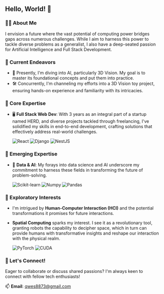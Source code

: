 ## Hello, World! 👋

### 👨‍💻 About Me
I envision a future where the vast potential of computing power bridges gaps across numerous challenges. While I aim to harness this power to tackle diverse problems as a generalist, I also have a deep-seated passion for Artificial Intelligence and Full Stack Development.

### 🚀 Current Endeavors
- 📘 Presently, I'm diving into AI, particularly 3D Vision. My goal is to master its foundational concepts and put them into practice.
- 🛠 Concurrently, I'm channeling my efforts into a 3D Vision toy project, ensuring hands-on experience and familiarity with its intricacies.

### 🌟 Core Expertise
- 🖥 **Full Stack Web Dev**: With 3 years as an integral part of a startup named HERD, and diverse projects tackled through freelancing, I've solidified my skills in end-to-end development, crafting solutions that effectively address real-world challenges.
  
  ![React](https://img.shields.io/badge/-React-61DAFB?logo=react&logoColor=white&style=flat-square)
  ![Django](https://img.shields.io/badge/-Django-092E20?logo=django&logoColor=green&style=flat-square)
  ![NestJS](https://img.shields.io/badge/-NestJS-E0234E?logo=nestjs&logoColor=white&style=flat-square)

### 🌱 Emerging Expertise
- 🧠 **Data & AI**: My forays into data science and AI underscore my commitment to harness these fields in transforming the future of problem-solving.

  ![Scikit-learn](https://img.shields.io/badge/-Scikit_learn-F7931E?logo=scikit-learn&logoColor=white&style=flat-square)
  ![Numpy](https://img.shields.io/badge/-Numpy-013243?logo=numpy&logoColor=white&style=flat-square)
  ![Pandas](https://img.shields.io/badge/-Pandas-150458?logo=pandas&logoColor=white&style=flat-square)

### 🌌 Exploratory Interests
- I'm intrigued by **Human-Computer Interaction (HCI)** and the potential transformations it promises for future interactions.
- **Spatial Computing** sparks my interest. I see it as a revolutionary tool, granting robots the capability to decipher space, which in turn can provide humans with transformative insights and reshape our interaction with the physical realm.

  ![PyTorch](https://img.shields.io/badge/-PyTorch-EE4C2C?logo=pytorch&logoColor=white&style=flat-square)
  ![CUDA](https://img.shields.io/badge/-CUDA-76B900?logo=nvidia&logoColor=white&style=flat-square)

### 🤝 Let's Connect!
Eager to collaborate or discuss shared passions? I'm always keen to connect with fellow tech enthusiasts!

📫 **Email**: [qwes8873@gmail.com](mailto:qwes8873@gmail.com)
